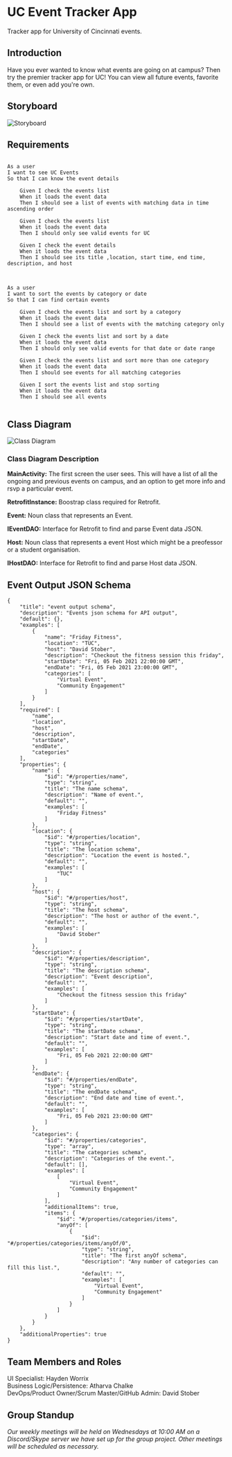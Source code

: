 # UC Event Tracker App
Tracker app for University of Cincinnati events.

## Introduction
Have you ever wanted to know what events are going on at campus? Then try the premier tracker app for UC! You can view all future events, favorite them, or even add you're own.
## Storyboard
![Storyboard](https://user-images.githubusercontent.com/41589695/107148721-c7fd4180-6922-11eb-97f3-c0e9dff9703a.png)

## Requirements
```

As a user
I want to see UC Events
So that I can know the event details

    Given I check the events list
    When it loads the event data
    Then I should see a list of events with matching data in time ascending order

    Given I check the events list
    When it loads the event data
    Then I should only see valid events for UC
    
    Given I check the event details
    When it loads the event data
    Then I should see its title ,location, start time, end time, description, and host
 
 
 
As a user
I want to sort the events by category or date
So that I can find certain events

    Given I check the events list and sort by a category
    When it loads the event data
    Then I should see a list of events with the matching category only

    Given I check the events list and sort by a date
    When it loads the event data
    Then I should only see valid events for that date or date range
    
    Given I check the events list and sort more than one category
    When it loads the event data
    Then I should see events for all matching categories
    
    Given I sort the events list and stop sorting
    When it loads the event data
    Then I should see all events 


```
## Class Diagram
![Class Diagram](https://user-images.githubusercontent.com/41589695/107131519-40252200-68a5-11eb-943a-285d60345bde.png)

### Class Diagram Description 
**MainActivity:** The first screen the user sees. This will have a list of all the ongoing and previous events on campus, and an option to get more info and rsvp a particular event.  

**RetrofitInstance:** Boostrap class required for Retrofit.  

**Event:** Noun class that represents an Event.  

**IEventDAO:** Interface for Retrofit to find and parse Event data JSON.  

**Host:** Noun class that represents a event Host which might be a preofessor or a student organisation.  

**IHostDAO:** Interface for Retrofit to find and parse Host data JSON.  


## Event Output JSON Schema
```
{
    "title": "event output schema",
    "description": "Events json schema for API output",
    "default": {},
    "examples": [
        {
            "name": "Friday Fitness",
            "location": "TUC",
            "host": "David Stober",
            "description": "Checkout the fitness session this friday",
            "startDate": "Fri, 05 Feb 2021 22:00:00 GMT",
            "endDate": "Fri, 05 Feb 2021 23:00:00 GMT",
            "categories": [
                "Virtual Event",
                "Community Engagement"
            ]
        }
    ],
    "required": [
        "name",
        "location",
        "host",
        "description",
        "startDate",
        "endDate",
        "categories"
    ],
    "properties": {
        "name": {
            "$id": "#/properties/name",
            "type": "string",
            "title": "The name schema",
            "description": "Name of event.",
            "default": "",
            "examples": [
                "Friday Fitness"
            ]
        },
        "location": {
            "$id": "#/properties/location",
            "type": "string",
            "title": "The location schema",
            "description": "Location the event is hosted.",
            "default": "",
            "examples": [
                "TUC"
            ]
        },
        "host": {
            "$id": "#/properties/host",
            "type": "string",
            "title": "The host schema",
            "description": "The host or author of the event.",
            "default": "",
            "examples": [
                "David Stober"
            ]
        },
        "description": {
            "$id": "#/properties/description",
            "type": "string",
            "title": "The description schema",
            "description": "Event description",
            "default": "",
            "examples": [
                "Checkout the fitness session this friday"
            ]
        },
        "startDate": {
            "$id": "#/properties/startDate",
            "type": "string",
            "title": "The startDate schema",
            "description": "Start date and time of event.",
            "default": "",
            "examples": [
                "Fri, 05 Feb 2021 22:00:00 GMT"
            ]
        },
        "endDate": {
            "$id": "#/properties/endDate",
            "type": "string",
            "title": "The endDate schema",
            "description": "End date and time of event.",
            "default": "",
            "examples": [
                "Fri, 05 Feb 2021 23:00:00 GMT"
            ]
        },
        "categories": {
            "$id": "#/properties/categories",
            "type": "array",
            "title": "The categories schema",
            "description": "Categories of the event.",
            "default": [],
            "examples": [
                [
                    "Virtual Event",
                    "Community Engagement"
                ]
            ],
            "additionalItems": true,
            "items": {
                "$id": "#/properties/categories/items",
                "anyOf": [
                    {
                        "$id": "#/properties/categories/items/anyOf/0",
                        "type": "string",
                        "title": "The first anyOf schema",
                        "description": "Any number of categories can fill this list.",
                        "default": "",
                        "examples": [
                            "Virtual Event",
                            "Community Engagement"
                        ]
                    }
                ]
            }
        }
    },
    "additionalProperties": true
}
```
## Team Members and Roles

UI Specialist: Hayden Worrix  
Business Logic/Persistence: Atharva Chalke  
DevOps/Product Owner/Scrum Master/GitHub Admin: David Stober  

## Group Standup
*Our weekly meetings will be held on Wednesdays at 10:00 AM on a Discord/Skype server we have set up for the group project. Other meetings will be scheduled as necessary.*
